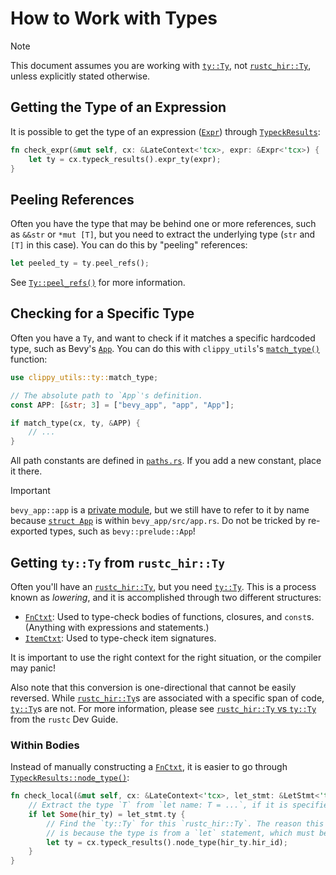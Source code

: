 # How to Work with Types

> [!NOTE]
>
> This document assumes you are working with [`ty::Ty`], not [`rustc_hir::Ty`], unless explicitly stated otherwise.
>
> [`ty::Ty`]: https://doc.rust-lang.org/nightly/nightly-rustc/rustc_middle/ty/struct.Ty.html
> [`rustc_hir::Ty`]: https://doc.rust-lang.org/nightly/nightly-rustc/rustc_hir/hir/struct.Ty.html

## Getting the Type of an Expression

It is possible to get the type of an expression ([`Expr`]) through [`TypeckResults`]:

```rust
fn check_expr(&mut self, cx: &LateContext<'tcx>, expr: &Expr<'tcx>) {
    let ty = cx.typeck_results().expr_ty(expr);
}
```

[`Expr`]: https://doc.rust-lang.org/nightly/nightly-rustc/rustc_hir/hir/struct.Expr.html
[`TypeckResults`]: https://doc.rust-lang.org/nightly/nightly-rustc/rustc_middle/ty/typeck_results/struct.TypeckResults.html

## Peeling References

Often you have the type that may be behind one or more references, such as `&&str` or `*mut [T]`, but you need to extract the underlying type (`str` and `[T]` in this case). You can do this by "peeling" references:

```rust
let peeled_ty = ty.peel_refs();
```

See [`Ty::peel_refs()`] for more information.

[`Ty::peel_refs()`]: https://doc.rust-lang.org/nightly/nightly-rustc/rustc_middle/ty/struct.Ty.html#method.peel_refs

## Checking for a Specific Type

Often you have a `Ty`, and want to check if it matches a specific hardcoded type, such as Bevy's [`App`]. You can do this with `clippy_utils`'s [`match_type()`] function:

```rust
use clippy_utils::ty::match_type;

// The absolute path to `App`'s definition.
const APP: [&str; 3] = ["bevy_app", "app", "App"];

if match_type(cx, ty, &APP) {
    // ...
}
```

All path constants are defined in [`paths.rs`](../../src/paths.rs). If you add a new constant, place it there.

> [!IMPORTANT]
>
> `bevy_app::app` is a [private module], but we still have to refer to it by name because [`struct App`] is within `bevy_app/src/app.rs`. Do not be tricked by re-exported types, such as `bevy::prelude::App`!
>
> [private module]: https://docs.rs/bevy_app/0.15.0/src/bevy_app/lib.rs.html#14
> [`struct App`]: https://docs.rs/bevy_app/0.15.0/src/bevy_app/app.rs.html#67-77

[`App`]: https://docs.rs/bevy/latest/bevy/app/struct.App.html
[`match_type()`]: https://doc.rust-lang.org/nightly/nightly-rustc/clippy_utils/ty/fn.match_type.html

## Getting `ty::Ty` from `rustc_hir::Ty`

Often you'll have an [`rustc_hir::Ty`], but you need [`ty::Ty`]. This is a process known as _lowering_, and it is accomplished through two different structures:

- [`FnCtxt`]: Used to type-check bodies of functions, closures, and `const`s. (Anything with expressions and statements.)
- [`ItemCtxt`]: Used to type-check item signatures.

It is important to use the right context for the right situation, or the compiler may panic!

Also note that this conversion is one-directional that cannot be easily reversed. While [`rustc_hir::Ty`]s are associated with a specific span of code, [`ty::Ty`]s are not. For more information, please see [`rustc_hir::Ty` vs `ty::Ty`] from the `rustc` Dev Guide.

[`rustc_hir::Ty`]: https://doc.rust-lang.org/nightly/nightly-rustc/rustc_hir/hir/struct.Ty.html
[`ty::Ty`]: https://doc.rust-lang.org/nightly/nightly-rustc/rustc_middle/ty/struct.Ty.html
[`FnCtxt`]: https://doc.rust-lang.org/nightly/nightly-rustc/rustc_hir_typeck/fn_ctxt/struct.FnCtxt.html
[`ItemCtxt`]: https://doc.rust-lang.org/nightly/nightly-rustc/rustc_hir_analysis/collect/struct.ItemCtxt.html
[`rustc_hir::Ty` vs `ty::Ty`]: https://rustc-dev-guide.rust-lang.org/ty.html#rustc_hirty-vs-tyty

### Within Bodies

Instead of manually constructing a [`FnCtxt`], it is easier to go through [`TypeckResults::node_type()`]:

```rust
fn check_local(&mut self, cx: &LateContext<'tcx>, let_stmt: &LetStmt<'tcx>) {
    // Extract the type `T` from `let name: T = ...`, if it is specified.
    if let Some(hir_ty) = let_stmt.ty {
        // Find the `ty::Ty` for this `rustc_hir::Ty`. The reason this does not panic
        // is because the type is from a `let` statement, which must be within a body.
        let ty = cx.typeck_results().node_type(hir_ty.hir_id);
    }
}
```

[`TypeckResults::node_type()`]: https://doc.rust-lang.org/nightly/nightly-rustc/rustc_middle/ty/typeck_results/struct.TypeckResults.html#method.node_type
